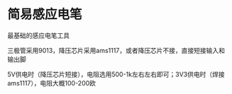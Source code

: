 # 简易感应电笔
最基础的感应电笔工具

三极管采用9013，降压芯片采用ams1117，或者降压芯片不接，直接短接输入和输出脚

5V供电时（降压芯片短接），电阻选用500-1k左右左右即可；3V3供电时（焊接ams1117），电阻大概100-200欧
